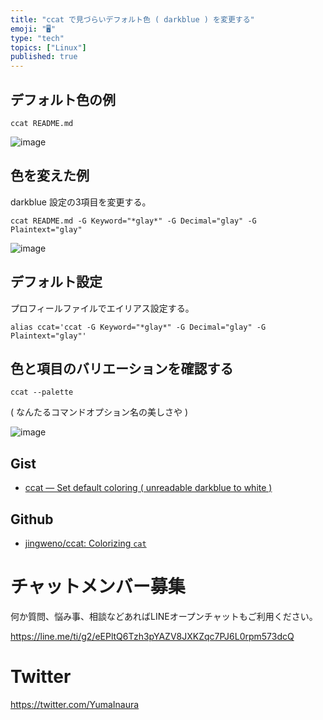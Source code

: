 ```yaml
---
title: "ccat で見づらいデフォルト色 ( darkblue ) を変更する"
emoji: "🖥"
type: "tech"
topics: ["Linux"]
published: true
---
```



## デフォルト色の例

```
ccat README.md
```

![image](https://user-images.githubusercontent.com/13635059/43721415-a6008fbe-99cd-11e8-8f92-b0e2139a5377.png)

## 色を変えた例

darkblue 設定の3項目を変更する。

```
ccat README.md -G Keyword="*glay*" -G Decimal="glay" -G Plaintext="glay"
```

![image](https://user-images.githubusercontent.com/13635059/43721390-98036238-99cd-11e8-8f9a-04a4736fe711.png)

## デフォルト設定

プロフィールファイルでエイリアス設定する。

```~/.zshrc
alias ccat='ccat -G Keyword="*glay*" -G Decimal="glay" -G Plaintext="glay"'
```

## 色と項目のバリエーションを確認する

```
ccat --palette
```

( なんたるコマンドオプション名の美しさや )

![image](https://user-images.githubusercontent.com/13635059/43721545-09bec61a-99ce-11e8-953c-bc1301228c00.png)

## Gist

- [ccat — Set default coloring ( unreadable darkblue to white )](https://gist.github.com/YumaInaura/e595960fabcb7ac03e8e0a7ed0fe74c0)

## Github

- [jingweno/ccat: Colorizing `cat`](https://github.com/jingweno/ccat)








<!-- Update From Qiita API -->

# チャットメンバー募集


何か質問、悩み事、相談などあればLINEオープンチャットもご利用ください。

https://line.me/ti/g2/eEPltQ6Tzh3pYAZV8JXKZqc7PJ6L0rpm573dcQ





# Twitter


https://twitter.com/YumaInaura


<!-- Update From Qiita API -->


